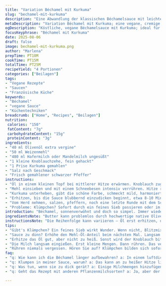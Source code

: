 ```yaml
---
title: "Variation Béchamel mit Kurkuma"
slug: "bechamel-mit-kurkuma"
description: "Eine Abwandlung der klassischen Béchamelsauce mit leichter Kurkuma-Note, ersetzt Butter durch Olivenöl, Zwiebel durch Knoblauch, für eine goldgelbe Farbe und einen würzigeren Geschmack. Die Mehlschwitze wird länger angeschwitzt, um Mehlgeschmack zu vermeiden. Milch wird durch Pflanzendrink ersetzt, um die Sauce vegan zu machen. Zubereitet in 25 Minuten, cremig und ohne Klümpchen – ideal für Lasagne, Gratins oder als Bindemittel. Viel Wert auf Sensorik: Blick, Geruch, Konsistenz. Tipps bei Klümpchen und zu wässriger Soße inklusive."
metaDescription: "Variation Béchamel mit Kurkuma; eine vegane, cremige Sauce für jede Gelegenheit"
ogDescription: "Köstliche, vegane Béchamelsauce mit Kurkuma; ideal für Lasagne und Gratins"
focusKeyphrase: "Béchamel mit Kurkuma"
date: 2025-08-06
draft: false
image: bechamel-mit-kurkuma.png
author: "Marlena"
prepTime: PT10M
cookTime: PT15M
totalTime: PT25M
recipeYield: "4 Portionen"
categories: ["Beilagen"]
tags:
- "Vegane Rezepte"
- "Saucen"
- "Französische Küche"
keywords:
- "Béchamel"
- "vegane Sauce"
- "Küchentechniken"
breadcrumb: ["Home", "Recipes", "Beilagen"]
nutrition: 
 calories: "150"
 fatContent: "7g"
 carbohydrateContent: "15g"
 proteinContent: "3g"
ingredients:
- "40 ml Olivenöl extra vergine"
- "50 ml Weizenmehl"
- "480 ml Hafermilch oder Mandelmilch ungesüßt"
- "1 kleine Knoblauchzehe, fein gehackt"
- "1 Prise Kurkuma gemahlen"
- "Salz nach Geschmack"
- "Frisch gemahlener schwarzer Pfeffer"
instructions:
- "Öl in einem kleinen Topf bei mittlerer Hitze erwärmen. Knoblauch zugeben und andünsten, bis er duftet und leicht transparent wird; passt auf, er darf nicht braun werden, sonst bitter."
- "Mehl einsieben und mit einem Schneebesen intensiv verrühren. Hitze reduzieren auf mittel-niedrig und weiterrühren, 2-3 Minuten. Nicht braun werden lassen, aber Mehlgeschmack muss weg – da liegt der Trick. Dieses längere Anschwitzen verhindert später Mehlklumpen und rohen Geschmack."
- "Kurkuma unterheben, gibt die schöne Farbe, schmeckt mild, harmoniert überraschend gut. Langsam die gut gekühlte Pflanzenmilch unter ständigem Rühren einfließen lassen. Keine Eile, lieber tropfenweise, sonst gibt’s Klümpchen, und nein, nicht sofort aufgeben und alles wegschütten."
- "Erhitzen, bis die Sauce blubbernd einzudicken beginnt, etwa 8-10 Minuten. Nicht aufhören zu rühren, kleine Kreise, gelegentlich den Topfboden wischen, das verhindert Anbrennen, und Geräusche zeigen dir, wenn die Masse dick genug ist. Die Konsistenz ist cremig, aber nicht zu fest; wenn sie zu zäh wird, mit einem Schuss Milch korrigieren."
- "Vom Herd nehmen, salzen, pfeffern, noch eine letzte Runde mit dem Schneebesen, abschmecken. Wichtig: Nie roh schmecken, es braucht Hitze, um den Geschmack zu entwickeln. Noch warm servieren oder abkühlen lassen für Lasagne, Reste arbeiten gut auf."
- "Probleme: Klümpchen? Sofort durch ein feines Sieb passieren oder im Blitzmixer kurz aufmixen. Zu dünn? Mehl-Öl-Anteil beim nächsten Mal etwas erhöhen, langsam arbeiten. Sauce zu dick? Kleine Milchmengen einrühren, ohne zu überhitzen."
introduction: "Béchamel, sonnenverwöhnt und doch so simpel. Immer wieder ausprobiert, erlebt man sie mal überwürzt, mal mehlig. Für mich ist die Kunst, die Mehlschwitze richtig zuzubereiten, das A und O. Ohne Geduld? Klümpchen. Unter Zeitdruck bleibt oft der Geschmack auf der Strecke. Kürzlich habe ich die Butter durch Olivenöl ersetzt, nicht nur für den gesünderen Touch, sondern auch wegen des fein-fruchtigen Geschmacks. Die Zugabe von Knoblauch sorgt für ein unerwartetes Aroma, das sogar in klassischer Lasagne überraschend gut funktioniert. Kurkuma macht die Sauce nicht nur optisch interessant sondern bringt ein warmes Erd-Aroma ins Spiel. Klar, nicht die klassische Béchamel, doch die Variante lohnt jeden Versuch. Diesmal auf Pflanzenbasis, denn Milchallergiker und Veganer kochen hier einfach mit. Ein bisschen ausprobieren, den Schneebesen nicht aus der Hand legen, den Topfboden gut beobachten – dann funktioniert’s auch bei hektischen Küchenstunden."
ingredientsNote: "Butter kann problemlos durch hochwertige native Olivenöl ersetzt werden – gibt weniger Fett, mehr Geschmack. Statt Weizenmehl sind auch Dinkel- oder Vollkornmehl möglich, die resultieren aber in körnigerem Gefühl. Klassische Milch kann durch Hafer- oder Mandelmilch ersetzt werden. Achtung – bei Sojamilch wird es leicht bitter, lieber vorher probieren oder ungesüßte Sorten wählen. Zwiebel durch Knoblauch oder Schalotten ersetzen, sorgt für mehr Würze. Wer keine Kurkuma mag, einfach weglassen oder mit Paprika für Farbe experimentieren. Immer alle Zutaten griffbereit halten, denn Béchamel wartet nicht. Für Notfälle ein Mixstab griffbereit, falls Klümpchen sich dennoch bilden."
instructionsNote: "Die Reihenfolge kann variieren – Öl erst erhitzen, dann Knoblauch, nicht umgekehrt. Immer mittlere Hitze wählen, zu heiß gibt bitteren Knoblauch oder angebrannte Mehlschwitze; zu niedrig dauert ewig und schmeckt mehlig. Beim Eingießen der Milch Geduld. Kleckse, dann Rühren, dann mehr Milch einlaufen lassen. Rühren niemals stoppen, sonst klumpt’s. Geräusche im Topf geben Hinweise – wird’s intensiver, fängt die Sauce an sich zu binden. Dicke kann man abschätzen, wenn der Schneebesen sichtbare Bahnen zieht und sich die Sauce vom Topfboden hebt, wenn man mit dem Löffel durchfährt. Sollte sie zu steif werden, nicht zögern, etwas Milch einrühren – nimmt Hitze und macht fluffiger. Salz und Pfeffer immer zuletzt, das Salz zieht Geschmack aus dem Mehl heraus. Beim Abschmecken immer auch warm probieren; kalt verliert der Geschmack Zauber. Übung macht’s. Im Zweifel ruhig abseihen oder mixen. Diese Sauce mag keine Eile, die gute alte Mehlschwitze bleibt das Rückgrat."
tips:
- "Gibt's Klümpchen? Ein feines Sieb wirkt Wunder. Wenn nicht, Blitzmixer verwenden. Klümpchen verschwinden schnell. Sorgfältig arbeiten. Immer wieder sorgfältig durchmixen, wenn nötig."
- "Sauce zu dünn? Erhöhe den Mehl-Öl-Anteil beim nächsten Mal. Langsam und geduldig arbeiten. Allzu hastig gehen die Aromen verloren. Mach es lieber Schritt für Schritt."
- "Erhitze das Öl gut, aber nicht zu heiß. Sonst wird der Knoblauch bitter. Das ist unangenehm. Achte auf die Farbe. Wenn der Knoblauch leicht golden wird, ist es perfekt."
- "Die Milch langsam eingießen. Erst kleine Mengen. Dann rühren. Das verhindert Klumpenbildung. Zu schnelle Bewegungen verderben die Konsistenz. Zeit nehmen ist hier wichtig."
- "Rühren niemals vergessen. Hören Sie auf? Klümpchen bilden sich sofort. Der Topfboden sollte sauber bleiben. Das Geräusch verändert sich, wenn sie fast fertig ist."
faq:
- "q: Wie kann ich die Béchamel länger aufbewahren? a: In einem luftdichten Behälter im Kühlschrank halten. Auch einfrieren möglich, aber Konsistenz leidet. Ein bisschen Wasser oder Pflanzenmilch einrühren beim Erhitzen."
- "q: Klumpen in meiner Sauce, warum? a: Das kann an zu heißer Hitze liegen oder zu schnellem Eingießen der Milch. Immer zuerst rühren. Langsam arbeiten. diese Klumpen verderben die Textur."
- "q: Was tun, wenn sie zu dick gerät? a: Einige Milchmengen hinzufügen. Aber vorsichtig, nicht überhitzen. Der Trick ist, stets im Auge zu behalten, wie sich die Konsistenz verändert."
- "q: Geht das Rezept mit anderen Pflanzenmilchsorten? a: Ja, aber der Geschmack variiert. Hafer ist mild, Mandel bringt feine Nüsse. Soja könnte bitter werden – ungesüßte Sorten wählen. Am besten ausprobieren."

---
```

